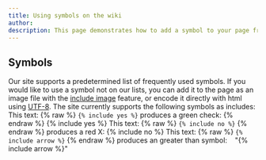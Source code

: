 ```yaml
---
title: Using symbols on the wiki
author:
description: This page demonstrates how to add a symbol to your page from preset options.
---
```


## Symbols

Our site supports a predetermined list of frequently used symbols. If you would like to use a symbol not on our lists, you can add it to the page as an image file with the [include image](/help/editing/image) feature, or encode it directly with html using [UTF-8](https://www.w3schools.com/charsets/ref_html_utf8.asp).
The site currently supports the following symbols as includes:
<br>
This text: {% raw %} `{% include yes %}` produces a green check: {% endraw %} {% include yes %}
This text: {% raw %} `{% include no %}` {% endraw %} produces a red X: {% include no %}
This text: {% raw %} `{% include arrow %}` {% endraw %} produces an greater than symbol: &nbsp;&nbsp; "{% include arrow %}"
